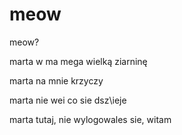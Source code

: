 # meow
meow?

marta w ma mega wielką ziarninę


marta na mnie krzyczy

marta nie wei co sie dsz\ieje


marta tutaj, nie wylogowales sie, witam
